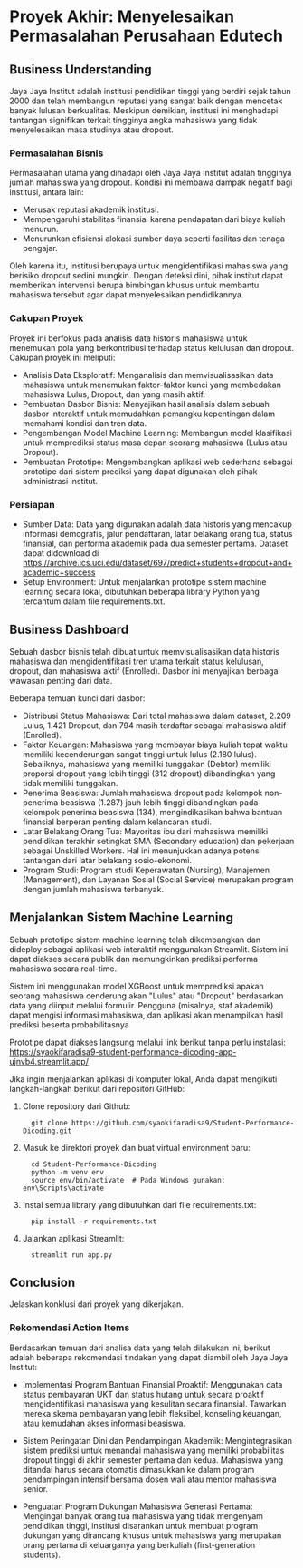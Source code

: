 # Proyek Akhir: Menyelesaikan Permasalahan Perusahaan Edutech

## Business Understanding

Jaya Jaya Institut adalah institusi pendidikan tinggi yang berdiri sejak tahun 2000 dan telah membangun reputasi yang sangat baik dengan mencetak banyak lulusan berkualitas. Meskipun demikian, institusi ini menghadapi tantangan signifikan terkait tingginya angka mahasiswa yang tidak menyelesaikan masa studinya atau dropout.

### Permasalahan Bisnis

Permasalahan utama yang dihadapi oleh Jaya Jaya Institut adalah tingginya jumlah mahasiswa yang dropout. Kondisi ini membawa dampak negatif bagi institusi, antara lain:

- Merusak reputasi akademik institusi.
- Mempengaruhi stabilitas finansial karena pendapatan dari biaya kuliah menurun.
- Menurunkan efisiensi alokasi sumber daya seperti fasilitas dan tenaga pengajar.

Oleh karena itu, institusi berupaya untuk mengidentifikasi mahasiswa yang berisiko dropout sedini mungkin. Dengan deteksi dini, pihak institut dapat memberikan intervensi berupa bimbingan khusus untuk membantu mahasiswa tersebut agar dapat menyelesaikan pendidikannya.

### Cakupan Proyek

Proyek ini berfokus pada analisis data historis mahasiswa untuk menemukan pola yang berkontribusi terhadap status kelulusan dan dropout. Cakupan proyek ini meliputi:

- Analisis Data Eksploratif: Menganalisis dan memvisualisasikan data mahasiswa untuk menemukan faktor-faktor kunci yang membedakan mahasiswa Lulus, Dropout, dan yang masih aktif.
- Pembuatan Dasbor Bisnis: Menyajikan hasil analisis dalam sebuah dasbor interaktif untuk memudahkan pemangku kepentingan dalam memahami kondisi dan tren data.
- Pengembangan Model Machine Learning: Membangun model klasifikasi untuk memprediksi status masa depan seorang mahasiswa (Lulus atau Dropout).
- Pembuatan Prototipe: Mengembangkan aplikasi web sederhana sebagai prototipe dari sistem prediksi yang dapat digunakan oleh pihak administrasi institut.

### Persiapan

- Sumber Data: Data yang digunakan adalah data historis yang mencakup informasi demografis, jalur pendaftaran, latar belakang orang tua, status finansial, dan performa akademik pada dua semester pertama. Dataset dapat didownload di https://archive.ics.uci.edu/dataset/697/predict+students+dropout+and+academic+success
- Setup Environment: Untuk menjalankan prototipe sistem machine learning secara lokal, dibutuhkan beberapa library Python yang tercantum dalam file requirements.txt.

## Business Dashboard

Sebuah dasbor bisnis telah dibuat untuk memvisualisasikan data historis mahasiswa dan mengidentifikasi tren utama terkait status kelulusan, dropout, dan mahasiswa aktif (Enrolled). Dasbor ini menyajikan berbagai wawasan penting dari data.

Beberapa temuan kunci dari dasbor:

- Distribusi Status Mahasiswa: Dari total mahasiswa dalam dataset, 2.209 Lulus, 1.421 Dropout, dan 794 masih terdaftar sebagai mahasiswa aktif (Enrolled).
- Faktor Keuangan: Mahasiswa yang membayar biaya kuliah tepat waktu memiliki kecenderungan sangat tinggi untuk lulus (2.180 lulus). Sebaliknya, mahasiswa yang memiliki tunggakan (Debtor) memiliki proporsi dropout yang lebih tinggi (312 dropout) dibandingkan yang tidak memiliki tunggakan.
- Penerima Beasiswa: Jumlah mahasiswa dropout pada kelompok non-penerima beasiswa (1.287) jauh lebih tinggi dibandingkan pada kelompok penerima beasiswa (134), mengindikasikan bahwa bantuan finansial berperan penting dalam kelancaran studi.
- Latar Belakang Orang Tua: Mayoritas ibu dari mahasiswa memiliki pendidikan terakhir setingkat SMA (Secondary education) dan pekerjaan sebagai Unskilled Workers. Hal ini menunjukkan adanya potensi tantangan dari latar belakang sosio-ekonomi.
- Program Studi: Program studi Keperawatan (Nursing), Manajemen (Management), dan Layanan Sosial (Social Service) merupakan program dengan jumlah mahasiswa terbanyak.

## Menjalankan Sistem Machine Learning

Sebuah prototipe sistem machine learning telah dikembangkan dan dideploy sebagai aplikasi web interaktif menggunakan Streamlit. Sistem ini dapat diakses secara publik dan memungkinkan prediksi performa mahasiswa secara real-time.

Sistem ini menggunakan model XGBoost untuk memprediksi apakah seorang mahasiswa cenderung akan "Lulus" atau "Dropout" berdasarkan data yang diinput melalui formulir. Pengguna (misalnya, staf akademik) dapat mengisi informasi mahasiswa, dan aplikasi akan menampilkan hasil prediksi beserta probabilitasnya

Prototipe dapat diakses langsung melalui link berikut tanpa perlu instalasi:
https://syaokifaradisa9-student-performance-dicoding-app-ujnvb4.streamlit.app/

Jika ingin menjalankan aplikasi di komputer lokal, Anda dapat mengikuti langkah-langkah berikut dari repositori GitHub:

1. Clone repository dari Github:

    ````
      git clone https://github.com/syaokifaradisa9/Student-Performance-Dicoding.git
    ````

2. Masuk ke direktori proyek dan buat virtual environment baru:

    ````
      cd Student-Performance-Dicoding
      python -m venv env
      source env/bin/activate  # Pada Windows gunakan: env\Scripts\activate
    ````

3. Instal semua library yang dibutuhkan dari file requirements.txt:

    ````
      pip install -r requirements.txt
    ````

4. Jalankan aplikasi Streamlit:

    ````
      streamlit run app.py
    ````

## Conclusion

Jelaskan konklusi dari proyek yang dikerjakan.

### Rekomendasi Action Items

Berdasarkan temuan dari analisa data yang telah dilakukan ini, berikut adalah beberapa rekomendasi tindakan yang dapat diambil oleh Jaya Jaya Institut:

- Implementasi Program Bantuan Finansial Proaktif: Menggunakan data status pembayaran UKT dan status hutang untuk secara proaktif mengidentifikasi mahasiswa yang kesulitan secara finansial.  Tawarkan mereka skema pembayaran yang lebih fleksibel, konseling keuangan, atau kemudahan akses informasi beasiswa.
- Sistem Peringatan Dini dan Pendampingan Akademik: Mengintegrasikan sistem prediksi untuk menandai mahasiswa yang memiliki probabilitas dropout tinggi di akhir semester pertama dan kedua.  Mahasiswa yang ditandai harus secara otomatis dimasukkan ke dalam program pendampingan intensif bersama dosen wali atau mentor mahasiswa senior.

- Penguatan Program Dukungan Mahasiswa Generasi Pertama: Mengingat banyak orang tua mahasiswa yang tidak mengenyam pendidikan tinggi, institusi disarankan untuk membuat program dukungan yang dirancang khusus untuk mahasiswa yang merupakan orang pertama di keluarganya yang berkuliah (first-generation students).

